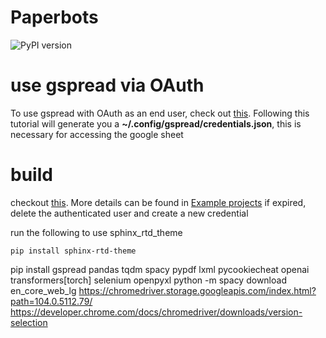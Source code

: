# Paperbots
<img src='https://img.shields.io/pypi/v/paperbot.svg?color=brightgreen' target='https://pypi.org/project/paperbot/' alt='PyPI version'>

# use gspread via OAuth
To use gspread with OAuth as an end user, check out [this](https://docs.gspread.org/en/latest/oauth2.html#enable-api-access). Following this tutorial will generate you a **~/.config/gspread/credentials.json**, this is necessary for accessing the google sheet

# build
checkout [this](https://docs.readthedocs.io/en/stable/intro/getting-started-with-sphinx.html). More details can be found in [Example projects](https://docs.readthedocs.io/en/stable/examples.html)
if expired, delete the authenticated user and create a new credential

run the following to use sphinx_rtd_theme
```shell
pip install sphinx-rtd-theme
```

pip install gspread pandas tqdm spacy pypdf lxml pycookiecheat openai transformers[torch] selenium openpyxl
python -m spacy download en_core_web_lg
https://chromedriver.storage.googleapis.com/index.html?path=104.0.5112.79/
https://developer.chrome.com/docs/chromedriver/downloads/version-selection